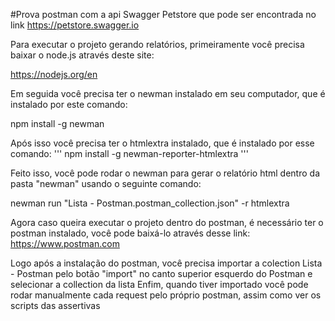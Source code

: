 #Prova postman com a api Swagger Petstore que pode ser encontrada no link https://petstore.swagger.io

Para executar o projeto gerando relatórios, primeiramente você precisa baixar o node.js através deste site:

https://nodejs.org/en


Em seguida você precisa ter o newman instalado em seu computador, que é instalado por este comando:

npm install -g newman

Após isso você precisa ter o htmlextra instalado, que é instalado por esse comando:
'''
npm install -g newman-reporter-htmlextra
'''


Feito isso, você pode rodar o newman para gerar o relatório html dentro da pasta "newman" usando o seguinte comando:

newman run "Lista - Postman.postman_collection.json" -r htmlextra

Agora caso queira executar o projeto dentro do postman, é necessário ter o postman instalado, você pode baixá-lo através desse link:
https://www.postman.com

Logo após a instalação do postman, você precisa importar a colection Lista - Postman pelo botão "import" no canto superior esquerdo do Postman e selecionar a collection da lista
Enfim, quando tiver importado você pode rodar manualmente cada request pelo próprio postman, assim como ver os scripts das assertivas
